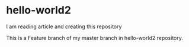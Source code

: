 # hello-world2
I am reading article and creating this repository

This is a Feature branch of my master branch in hello-world2 repository.
